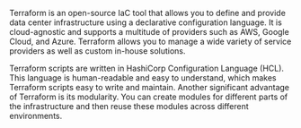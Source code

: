 Terraform is an open-source IaC tool that allows you to define and provide data center infrastructure using a declarative configuration language. It is cloud-agnostic and supports a multitude of providers such as AWS, Google Cloud, and Azure. Terraform allows you to manage a wide variety of service providers as well as custom in-house solutions.

Terraform scripts are written in HashiCorp Configuration Language (HCL). This language is human-readable and easy to understand, which makes Terraform scripts easy to write and maintain. Another significant advantage of Terraform is its modularity. You can create modules for different parts of the infrastructure and then reuse these modules across different environments.